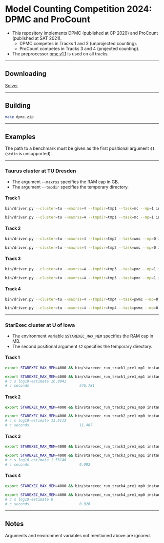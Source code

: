# Model Counting Competition 2024: DPMC and ProCount
- This repository implements DPMC (published at CP 2020) and ProCount (published at SAT 2021).
  - DPMC competes in Tracks 1 and 2 (unprojected counting).
  - ProCount competes in Tracks 3 and 4 (projected counting).
- The preprocessor [pmc v1.1](http://www.cril.univ-artois.fr/KC/pmc.html) is used on all tracks.

--------------------------------------------------------------------------------

## Downloading
[Solver](https://github.com/vardigroup/DPMC/releases/download/mc-2022/dpmc.zip)

--------------------------------------------------------------------------------

## Building
```bash
make dpmc.zip
```

--------------------------------------------------------------------------------

## Examples
The path to a benchmark must be given as the first positional argument `$1` (`stdin` is unsupported).

--------------------------------------------------------------------------------

### Taurus cluster at TU Dresden
- The argument `--maxrss` specifies the RAM cap in GB.
- The argument `--tmpdir` specifies the temporary directory.

#### Track 1
```bash
bin/driver.py --cluster=tu --maxrss=4 --tmpdir=tmp1 --task=mc --mp=1 instances/test.cnf

bin/driver.py --cluster=tu --maxrss=4 --tmpdir=tmp1 --task=mc --mp=1 instances/mc2024_track1_029.cnf
```

#### Track 2
```bash
bin/driver.py --cluster=tu --maxrss=4 --tmpdir=tmp2 --task=wmc --mp=0 instances/test.cnf

bin/driver.py --cluster=tu --maxrss=4 --tmpdir=tmp2 --task=wmc --mp=0 instances/mc2024_track2-random_029.cnf
```

#### Track 3
```bash
bin/driver.py --cluster=tu --maxrss=4 --tmpdir=tmp3 --task=pmc --mp=1 instances/test.cnf

bin/driver.py --cluster=tu --maxrss=4 --tmpdir=tmp3 --task=pmc --mp=1 instances/mc2024_track3_131.cnf
```

#### Track 4
```bash
bin/driver.py --cluster=tu --maxrss=4 --tmpdir=tmp4 --task=pwmc --mp=0 instances/test.cnf

bin/driver.py --cluster=tu --maxrss=4 --tmpdir=tmp4 --task=pwmc --mp=0 instances/mc2024_track4_015.cnf
```

--------------------------------------------------------------------------------

### StarExec cluster at U of Iowa
- The environment variable `$STAREXEC_MAX_MEM` specifies the RAM cap in MB.
- The second positional argument `$2` specifies the temporary directory.

#### Track 1
```bash
export STAREXEC_MAX_MEM=4000 && bin/starexec_run_track1_pre1_mp1 instances/test.cnf tmp1

export STAREXEC_MAX_MEM=4000 && bin/starexec_run_track1_pre1_mp1 instances/mc2024_track1_029.cnf tmp1
# c s log10-estimate 16.8941
# c seconds                       576.781
```

#### Track 2
```bash
export STAREXEC_MAX_MEM=4000 && bin/starexec_run_track2_pre1_mp0 instances/test.cnf tmp2

export STAREXEC_MAX_MEM=4000 && bin/starexec_run_track2_pre1_mp0 instances/mc2024_track2-random_029.cnf tmp2
# c s log10-estimate 13.5112
# c seconds                       11.407
```

#### Track 3
```bash
export STAREXEC_MAX_MEM=4000 && bin/starexec_run_track3_pre1_mp1 instances/test.cnf tmp3

export STAREXEC_MAX_MEM=4000 && bin/starexec_run_track3_pre1_mp1 instances/mc2024_track3_131.cnf tmp3
# c s log10-estimate 1.53148
# c seconds                       0.002
```

#### Track 4
```bash
export STAREXEC_MAX_MEM=4000 && bin/starexec_run_track4_pre1_mp0 instances/test.cnf tmp4

export STAREXEC_MAX_MEM=4000 && bin/starexec_run_track4_pre1_mp0 instances/mc2024_track4_015.cnf tmp4
# c s log10-estimate 0
# c seconds                       0.026
```

--------------------------------------------------------------------------------

## Notes
Arguments and environment variables not mentioned above are ignored.
